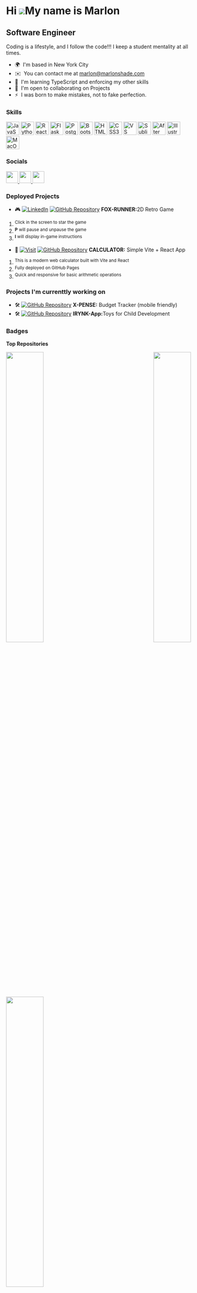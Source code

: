 
Hi ![](https://user-images.githubusercontent.com/18350557/176309783-0785949b-9127-417c-8b55-ab5a4333674e.gif)My name is Marlon
====================================================================================================================================
Software Engineer
-----------------

Coding is a lifestyle, and I follow the code!!!
I keep a student mentality at all times.

* 🌍  I'm based in New York City
* ✉️  You can contact me at [marlon@marlonshade.com](mailto:marlon@marlonshade.com)
* 🧠  I'm learning TypeScript and enforcing my other skills
* 🤝  I'm open to collaborating on Projects
* ⚡  I was born to make mistakes, not to fake perfection.

### Skills


<p align="left">
<a href="https://developer.mozilla.org/en-US/docs/Web/JavaScript" target="_blank" rel="noreferrer"><img src="https://raw.githubusercontent.com/danielcranney/readme-generator/main/public/icons/skills/javascript-colored.svg" width="36" height="36" alt="JavaScript" /></a>
<a href="https://www.python.org/" target="_blank" rel="noreferrer"><img src="https://raw.githubusercontent.com/danielcranney/readme-generator/main/public/icons/skills/python-colored.svg" width="36" height="36" alt="Python" /></a>
<a href="https://reactjs.org/" target="_blank" rel="noreferrer"><img src="https://raw.githubusercontent.com/danielcranney/readme-generator/main/public/icons/skills/react-colored.svg" width="36" height="36" alt="React" /></a>
<a href="https://flask.palletsprojects.com/en/2.0.x/" target="_blank" rel="noreferrer"><img src="https://raw.githubusercontent.com/danielcranney/readme-generator/main/public/icons/skills/flask-colored.svg" width="36" height="36" alt="Flask" /></a>
<a href="https://www.postgresql.org/" target="_blank" rel="noreferrer"><img src="https://raw.githubusercontent.com/danielcranney/readme-generator/main/public/icons/skills/postgresql-colored.svg" width="36" height="36" alt="PostgreSQL" /></a>
<a href="https://getbootstrap.com/" target="_blank" rel="noreferrer"><img src="https://raw.githubusercontent.com/danielcranney/readme-generator/main/public/icons/skills/bootstrap-colored.svg" width="36" height="36" alt="Bootstrap" /></a>
<a href="https://developer.mozilla.org/en-US/docs/Glossary/HTML5" target="_blank" rel="noreferrer"><img src="https://raw.githubusercontent.com/danielcranney/readme-generator/main/public/icons/skills/html5-colored.svg" width="36" height="36" alt="HTML5" /></a>
<a href="https://www.w3.org/TR/CSS/#css" target="_blank" rel="noreferrer"><img src="https://raw.githubusercontent.com/danielcranney/readme-generator/main/public/icons/skills/css3-colored.svg" width="36" height="36" alt="CSS3" /></a>
<a href="https://code.visualstudio.com/" target="_blank" rel="noreferrer"><img src="https://raw.githubusercontent.com/danielcranney/readme-generator/main/public/icons/skills/visualstudiocode.svg" width="36" height="36" alt="VS Code" /></a>
<a href="https://www.sublimetext.com/index2" target="_blank" rel="noreferrer"><img src="https://raw.githubusercontent.com/danielcranney/readme-generator/main/public/icons/skills/sublimetext.svg" width="36" height="36" alt="Sublime Text" /></a>
<a href="https://www.adobe.com/uk/products/aftereffects.html" target="_blank" rel="noreferrer"><img src="https://raw.githubusercontent.com/danielcranney/readme-generator/main/public/icons/skills/aftereffects-colored.svg" width="36" height="36" alt="After Effects" /></a>
<a href="https://www.adobe.com/uk/products/illustrator.html" target="_blank" rel="noreferrer"><img src="https://raw.githubusercontent.com/danielcranney/readme-generator/main/public/icons/skills/illustrator-colored.svg" width="36" height="36" alt="Illustrator" /></a>
<a href="https://apple.com" target="_blank" rel="noreferrer"><img src="https://raw.githubusercontent.com/danielcranney/readme-generator/main/public/icons/skills/macos-colored.svg" width="36" height="36" alt="MacOS" /></a>
</p>


### Socials

<p align="left"> <a href="https://www.dev.to/marlonmunoz" target="_blank" rel="noreferrer"> <picture> <source media="(prefers-color-scheme: dark)" srcset="https://raw.githubusercontent.com/danielcranney/readme-generator/main/public/icons/socials/devdotto-dark.svg" /> <source media="(prefers-color-scheme: light)" srcset="https://raw.githubusercontent.com/danielcranney/readme-generator/main/public/icons/socials/devdotto.svg" /> <img src="https://raw.githubusercontent.com/danielcranney/readme-generator/main/public/icons/socials/devdotto.svg" width="32" height="32" /> </picture> </a> <a href="https://www.github.com/marlonmunoz" target="_blank" rel="noreferrer"> <picture> <source media="(prefers-color-scheme: dark)" srcset="https://raw.githubusercontent.com/danielcranney/readme-generator/main/public/icons/socials/github-dark.svg" /> <source media="(prefers-color-scheme: light)" srcset="https://raw.githubusercontent.com/danielcranney/readme-generator/main/public/icons/socials/github.svg" /> <img src="https://raw.githubusercontent.com/danielcranney/readme-generator/main/public/icons/socials/github.svg" width="32" height="32" /> </picture> </a> <a href="https://www.linkedin.com/in/marlonrmunoz" target="_blank" rel="noreferrer"> <picture> <source media="(prefers-color-scheme: dark)" srcset="https://raw.githubusercontent.com/danielcranney/readme-generator/main/public/icons/socials/linkedin-dark.svg" /> <source media="(prefers-color-scheme: light)" srcset="https://raw.githubusercontent.com/danielcranney/readme-generator/main/public/icons/socials/linkedin.svg" /> <img src="https://raw.githubusercontent.com/danielcranney/readme-generator/main/public/icons/socials/linkedin.svg" width="32" height="32" /> </picture> </a></p>

### Deployed Projects

* 🎮  [![LinkedIn](https://img.shields.io/badge/PLAY-37a779?style=for-the-badge)](http://marlonmunoz.github.io/Retro_Fox_Runner-_p5/) <a href="https://github.com/marlonmunoz/Retro_Fox_Runner-_p5"> <img src="https://img.shields.io/badge/GitHub-Repository-blue?style=for-the-badge&logo=github" alt="GitHub Repository"></a> <strong>FOX-RUNNER:</strong>2D Retro Game
1. <sup>Click in the screen to star the game</sup>
2. <sup><strong>P</strong> will pause and unpause the game</sup>
3. <sup><strong>I</strong> will display in-game instructions</sup>


* 🧮  [![Visit](https://img.shields.io/badge/OPEN-37a779?style=for-the-badge)](https://marlonmunoz.github.io/calculator_project/) <a href="https://github.com/marlonmunoz/calculator_project"> <img src="https://img.shields.io/badge/GitHub-Repository-blue?style=for-the-badge&logo=github" alt="GitHub Repository"></a> <strong>CALCULATOR:</strong> Simple Vite + React App

1. <sup>This is a modern web calculator built with Vite and React</sup>  
2. <sup>Fully deployed on GitHub Pages</sup>  
3. <sup>Quick and responsive for basic arithmetic operations</sup>



### Projects I'm currenttly working on

* 🛠️  <a href="https://github.com/marlonmunoz/x-pense-app"> <img src="https://img.shields.io/badge/GitHub-Repository-blue?style=for-the-badge&logo=github" alt="GitHub Repository"></a> <strong>X-PENSE:</strong> Budget Tracker (mobile friendly)
* 🛠️  <a href="https://github.com/marlonmunoz/IRYNK-App"> <img src="https://img.shields.io/badge/GitHub-Repository-blue?style=for-the-badge&logo=github" alt="GitHub Repository"></a> <strong>IRYNK-App:</strong>Toys for Child Development



### Badges

<b>Top Repositories</b>

<div width="100%" align="left"><a href="https://github.com/marlonmunoz/x-pense-app" align="left"><img align="left" width="45%" src="https://github-readme-stats.vercel.app/api/pin/?username=marlonmunoz&repo=x-pense-app&title_color=ec4899&text_color=facc15&icon_color=22c55e&bg_color=0f172a&hide_border=true&locale=en" /></a><a href="https://github.com/marlonmunoz/IRYNK-App" align="right"><img align="right" width="45%" src="https://github-readme-stats.vercel.app/api/pin/?username=marlonmunoz&repo=IRYNK-App&title_color=ec4899&text_color=facc15&icon_color=22c55e&bg_color=0f172a&hide_border=true&locale=en" /></a></div>
<div width="100%" align="center"><a href="https://github.com/marlonmunoz/Retro_Fox_Runner-_p5" align="left"><img align="left" width="45%" src="https://github-readme-stats.vercel.app/api/pin/?username=marlonmunoz&repo=Retro_Fox_Runner-_p5&title_color=ec4899&text_color=facc15&icon_color=22c55e&bg_color=0f172a&hide_border=true&locale=en" /></a></div>
